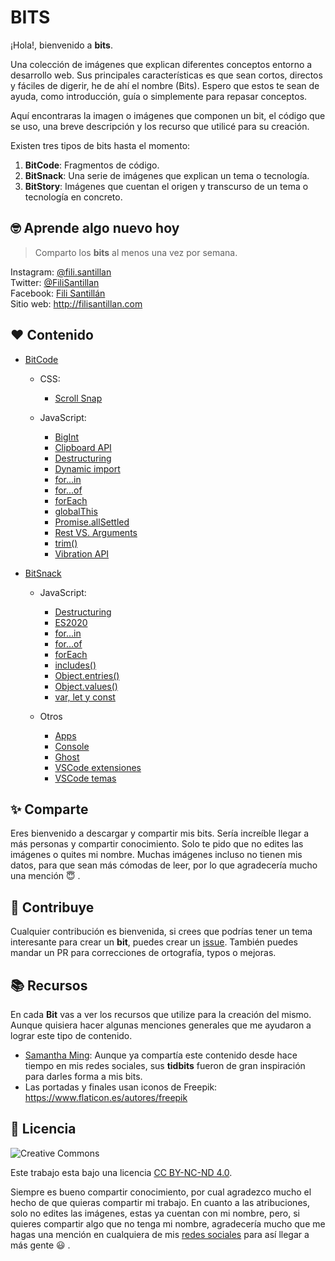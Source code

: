 # BITS

¡Hola!, bienvenido a **bits**.

Una colección de imágenes que explican diferentes conceptos entorno a desarrollo web. Sus principales características es que sean cortos, directos y fáciles de digerir, he de ahí el nombre (Bits). Espero que estos te sean de ayuda, como introducción, guía o simplemente para repasar conceptos.

Aquí encontraras la imagen o imágenes que componen un bit, el código que se uso, una breve descripción y los recurso que utilicé para su creación.

Existen tres tipos de bits hasta el momento:

1. **BitCode**: Fragmentos de código.
2. **BitSnack**: Una serie de imágenes que explican un tema o tecnología.
3. **BitStory**: Imágenes que cuentan el origen y transcurso de un tema o tecnología en concreto.

## 🤓 Aprende algo nuevo hoy

> Comparto los **bits** al menos una vez por semana.

Instagram: [@fili.santillan](https://www.instagram.com/fili.santillan/)  
Twitter: [@FiliSantillan](https://twitter.com/FiliSantillan)  
Facebook: [Fili Santillán](https://www.facebook.com/FiliSantillan96/)  
Sitio web: http://filisantillan.com

## ❤ Contenido

-   [BitCode](/BitCode/)

    -   CSS:

        -   [Scroll Snap](/BitCode/scroll-snap/scroll-snap.md)

    -   JavaScript:
        -   [BigInt](/BitCode/BigInt/BigInt.md)
        -   [Clipboard API](/BitCode/ClipboardApi/clipboardApi.md)
        -   [Destructuring](/BitCode/Destructuring/destructuring.md)
        -   [Dynamic import](/BitCode/DynamicImport/dynamic-import.md)
        -   [for...in](/BitCode/for...in/for...in.md)
        -   [for...of](/BitCode/for...of/for...of.md)
        -   [forEach](/BitCode/forEach/forEach.md)
        -   [globalThis](/BitCode/globalThis/globalThis.md)
        -   [Promise.allSettled](/BitCode/Promise.allSettled/Promise.allSettled.md)
        -   [Rest VS. Arguments](/BitCode/RestVSArguments/RestVSArguments.md)
        -   [trim()](/BitCode/trim/trim.md)
        -   [Vibration API](/BitCode/vibration-api/vibration-api.md)

-   [BitSnack](/BitSnack/)

    -   JavaScript:

        -   [Destructuring](/BitSnack/Destructuring/destructuring.md)
        -   [ES2020](/BitSnack/ES2020/ES2020.md)
        -   [for...in](/BitSnack/for...in/for...in.md)
        -   [for...of](/BitSnack/for...of/for...of.md)
        -   [forEach](/BitSnack/forEach/forEach.md)
        -   [includes()](/BitSnack/includes/includes.md)
        -   [Object.entries()](/BitSnack/Object.entries/Object.entries.md)
        -   [Object.values()](/BitSnack/Object.values/Object.values.md)
        -   [var, let y const](/BitSnack/var-let-const/var-let-const.md)


    -   Otros
        -   [Apps](/BitSnack/apps/apps.md)
        -   [Console](/BitSnack/console/console.md)
        -   [Ghost](/BitSnack/Ghost/Ghost.md)
        -   [VSCode extensiones](/BitSnack/vscode-extensions/VSCode-extensions.md)
        -   [VSCode temas](/BitSnack/vscode-theme/vscode-themes.md)

## ✨ Comparte

Eres bienvenido a descargar y compartir mis bits. Sería increíble llegar a más personas y compartir conocimiento. Solo te pido que no edites las imágenes o quites mi nombre. Muchas imágenes incluso no tienen mis datos, para que sean más cómodas de leer, por lo que agradecería mucho una mención 😇 .

## 🤜 Contribuye

Cualquier contribución es bienvenida, si crees que podrías tener un tema interesante para crear un **bit**, puedes crear un [issue](https://github.com/FiliSantillan/Bits/issues). También puedes mandar un PR para correcciones de ortografía, typos o mejoras.

## 📚 Recursos

En cada **Bit** vas a ver los recursos que utilize para la creación del mismo. Aunque quisiera hacer algunas menciones generales que me ayudaron a lograr este tipo de contenido.

-   [Samantha Ming](https://www.instagram.com/samanthaming/): Aunque ya compartía este contenido desde hace tiempo en mis redes sociales, sus **tidbits** fueron de gran inspiración para darles forma a mis bits.
-   Las portadas y finales usan iconos de Freepik: https://www.flaticon.es/autores/freepik

## 📜 Licencia

![Creative Commons](https://mirrors.creativecommons.org/presskit/buttons/80x15/svg/by-nc-nd.svg)

Este trabajo esta bajo una licencia [CC BY-NC-ND 4.0](https://creativecommons.org/licenses/by-nc-nd/4.0/deed.es).

Siempre es bueno compartir conocimiento, por cual agradezco mucho el hecho de que quieras compartir mi trabajo. En cuanto a las atribuciones, solo no edites las imágenes, estas ya cuentan con mi nombre, pero, si quieres compartir algo que no tenga mi nombre, agradecería mucho que me hagas una mención en cualquiera de mis [redes sociales](#aprende-algo-nuevo-hoy) para así llegar a más gente 😃 .
